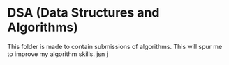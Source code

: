 # DSA (Data Structures and Algorithms)

This folder is made to contain submissions of algorithms.
This will spur me to improve my algorithm skills.
jsn j 